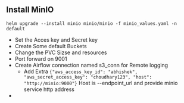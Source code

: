 ## Install MinIO
`helm upgrade --install minio minio/minio -f minio_values.yaml -n default`

* Set the Acces key and Secret key 
* Create Some default Buckets
* Change the PVC Sizse and resources
* Port forward on 9001
* Create Airflow connection named s3_conn for Remote logging
  * Add Extra 
    `{"aws_access_key_id": "abhishek", "aws_secret_access_key": "choudhary123", "host": "http://minio:9000"}`
    Host is --endpoint_url and provide minio service http address
* 
